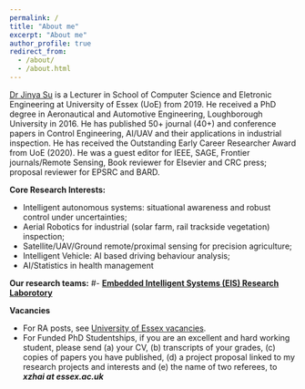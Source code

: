 ```yaml
---
permalink: /
title: "About me"
excerpt: "About me"
author_profile: true
redirect_from: 
  - /about/
  - /about.html
---
```


[Dr Jinya Su](https://www.essex.ac.uk/people/sujin68001/jinya-su) is a Lecturer in School of Computer Science and Eletronic Engineering at University of Essex (UoE) from 2019. He received a PhD degree in Aeronautical and Automotive Engineering, Loughborough University in 2016. He has published 50+ journal (40+) and conference papers in Control Engineering, AI/UAV and their applications in industrial inspection. He has received the Outstanding Early Career Researcher Award from UoE (2020). He was a guest editor for IEEE, SAGE, Frontier journals/Remote Sensing, Book reviewer for Elsevier and CRC press; proposal reviewer for EPSRC and BARD.   

**Core Research Interests:**
- Intelligent autonomous systems: situational awareness and robust control under uncertainties;
- Aerial Robotics for industrial (solar farm, rail trackside vegetation) inspection; 
- Satellite/UAV/Ground remote/proximal sensing for precision agriculture; 
- Intelligent Vehicle: AI based driving behaviour analysis; 
- AI/Statistics in health management

**Our research teams:**
#- [**Embedded Intelligent Systems (EIS) Research Laborotory**](https://eis.essex.ac.uk/)


**Vacancies**
- For RA posts, see [University of Essex vacancies](https://www1.essex.ac.uk/vacancies/categories.aspx?jobtype=education).
- For Funded PhD Studentships, if you are an excellent and hard working student, please send (a) your CV, (b) transcripts of your grades, (c) copies of papers you have published, (d) a project proposal linked to my research projects and interests and (e) the name of two referees, to ***xzhai at essex.ac.uk***